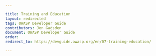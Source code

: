 ```yaml
---

title: Training and Education
layout: redirected
tags: OWASP Developer Guide
contributors: Jon Gadsden
document: OWASP Developer Guide
order:
redirect_to: https://devguide.owasp.org/en/07-training-education/

---
```

